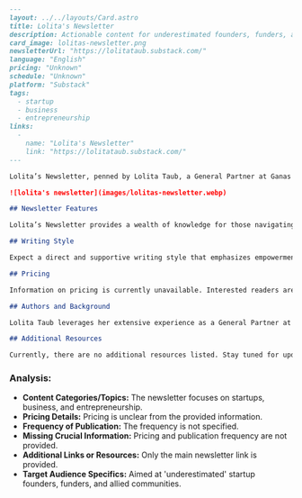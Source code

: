 ```markdown
---
layout: ../../layouts/Card.astro
title: Lolita's Newsletter
description: Actionable content for underestimated founders, funders, and friends by Lolita Taub.
card_image: lolitas-newsletter.png
newsletterUrl: "https://lolitataub.substack.com/"
language: "English"
pricing: "Unknown"
schedule: "Unknown"
platform: "Substack"
tags:
  - startup
  - business
  - entrepreneurship
links:
  -
    name: "Lolita's Newsletter"
    link: "https://lolitataub.substack.com/"
---

Lolita’s Newsletter, penned by Lolita Taub, a General Partner at Ganas Ventures, serves as a vital resource for underestimated founders, funders, and their allies. The publication offers a unique platform for startup founders to showcase their businesses while delivering actionable content that inspires and empowers.

![lolita's newsletter](images/lolitas-newsletter.webp)

## Newsletter Features

Lolita’s Newsletter provides a wealth of knowledge for those navigating the startup ecosystem. It is designed to offer guidance and insights to individuals who are often overlooked in the entrepreneurial space.

## Writing Style

Expect a direct and supportive writing style that emphasizes empowerment and actionable advice, aiming to uplift and inform its audience.

## Pricing

Information on pricing is currently unavailable. Interested readers are encouraged to visit the newsletter's Substack page for detailed insights.

## Authors and Background

Lolita Taub leverages her extensive experience as a General Partner at Ganas Ventures to connect and build community among underestimated entrepreneurs and investors. Her background provides a rich foundation for her writing, ensuring each piece is both informed and pertinent.

## Additional Resources

Currently, there are no additional resources listed. Stay tuned for updates as Lolita’s Newsletter continues to grow and evolve.
```

### Analysis:
- **Content Categories/Topics:** The newsletter focuses on startups, business, and entrepreneurship.
- **Pricing Details:** Pricing is unclear from the provided information.
- **Frequency of Publication:** The frequency is not specified.
- **Missing Crucial Information:** Pricing and publication frequency are not provided.
- **Additional Links or Resources:** Only the main newsletter link is provided.
- **Target Audience Specifics:** Aimed at 'underestimated' startup founders, funders, and allied communities.